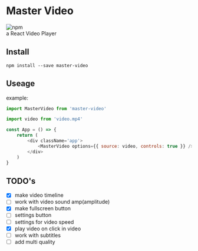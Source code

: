 # Master Video

![npm](https://img.shields.io/npm/v/master-video?color=222&label=npm&labelColor=E20338)\
a React Video Player

## Install

```fish
npm install --save master-video
```

## Useage

example:

```js
import MasterVideo from 'master-video'

import video from 'video.mp4'

const App = () => {
    return (
        <div className='app'>
            <MasterVideo options={{ source: video, controls: true }} />
        </div>
    )
}
```

## TODO's

- [x] make video timeline
- [ ] work with video sound amp(amplitude)
- [x] make fullscreen button
- [ ] settings button
- [ ] settings for video speed
- [x] play video on click in video
- [ ] work with subtitles
- [ ] add multi quality
